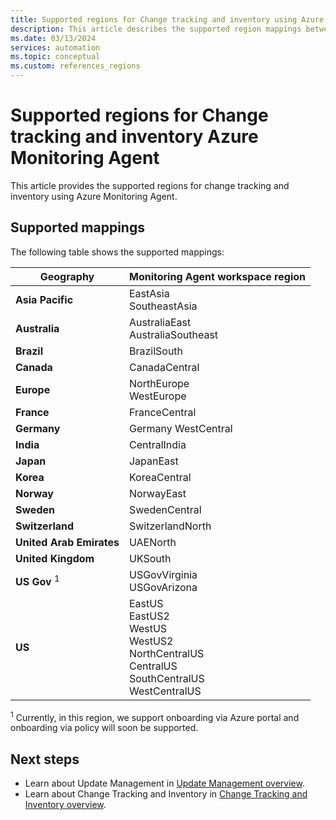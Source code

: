 ```yaml
---
title: Supported regions for Change tracking and inventory using Azure Monitoring Agent
description: This article describes the supported region mappings between an Automation account and monitoring agent workspace as it relates to certain features of Azure Automation.
ms.date: 03/13/2024
services: automation
ms.topic: conceptual
ms.custom: references_regions
---
```


# Supported regions for Change tracking and inventory Azure Monitoring Agent

This article provides the supported regions for change tracking and inventory using Azure Monitoring Agent.


## Supported mappings

The following table shows the supported mappings:

|**Geography**| **Monitoring Agent workspace region**|
|---| ---|
|**Asia Pacific**| EastAsia </br> SoutheastAsia|
|**Australia**| AustraliaEast </br> AustraliaSoutheast |
|**Brazil**| BrazilSouth|
|**Canada**| CanadaCentral|
|**Europe**| NorthEurope </br> WestEurope|
|**France**| FranceCentral|
|**Germany** | Germany WestCentral|
|**India**| CentralIndia|
|**Japan**| JapanEast|
|**Korea**| KoreaCentral|
|**Norway**| NorwayEast|
|**Sweden** | SwedenCentral|
|**Switzerland**| SwitzerlandNorth|
|**United Arab Emirates**| UAENorth|
|**United Kingdom**| UKSouth|
|**US Gov** <sup>1</sup>| USGovVirginia </br> USGovArizona |
|**US**| EastUS</br> EastUS2</br> WestUS </br> WestUS2 </br> NorthCentralUS </br> CentralUS </br> SouthCentralUS </br> WestCentralUS|

<sup>1</sup> Currently, in this region, we support onboarding via Azure portal and onboarding via policy will soon be supported.



## Next steps

* Learn about Update Management in [Update Management overview](../update-management/overview.md).
* Learn about Change Tracking and Inventory in [Change Tracking and Inventory overview](../change-tracking/overview.md).

